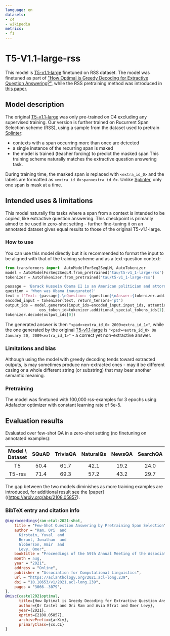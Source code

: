 ```yaml
---
language: en
datasets:
- c4
- wikipedia
metrics:
- f1
---
```


# T5-V1.1-large-rss
This model is [T5-v1.1-large](https://huggingface.co/google/t5-v1_1-large) finetuned on RSS dataset. The model was finetuned as part of 
["How Optimal is Greedy Decoding for Extractive Question Answering?"](https://arxiv.org/abs/2108.05857), while the RSS pretraining method was introduced in [this paper](https://arxiv.org/pdf/2101.00438.pdf).

## Model description
The original [T5-v1.1-large](https://huggingface.co/google/t5-v1_1-large) was only pre-trained on C4 excluding any supervised training. Our version is further trained on Rucurrent Span Selection scheme (RSS), using a sample from the dataset used to pretrain [Splinter](tau/splinter-large):
* contexts with a span occurring more than once are detected
* a single instance of the recurring span is maked
* the model is trained (teacher forcing) to predict the masked span
This training scheme naturally matches the extractive question answering task.

During training time, the masked span is replaced with `<extra_id_0>` and the labels are formatted as `<extra_id_0>span<extra_id_0>`. Unlike [Splinter](tau/splinter-large), only one span is mask at a time.

## Intended uses & limitations
This model naturally fits tasks where a span from a context is intended to be copied, like extractive question answering.
This checkpoint is primarily aimed to be used in zero-shot setting - further fine-tuning it on an annotated dataset gives equal results to those of the original T5-v1.1-large.

### How to use
You can use this model directly but it is recommended to format the input to be aligned with that of the training scheme and as a text-question context:
```python
from transformers import  AutoModelForSeq2SeqLM, AutoTokenizer
model = AutoModelForSeq2SeqLM.from_pretrained('tau/t5-v1_1-large-rss')
tokenizer = AutoTokenizer.from_pretrained('tau/t5-v1_1-large-rss')

passage = 'Barack Hussein Obama II is an American politician and attorney who served as the 44th president of the United States from 2009 to 2017. '
question = 'When was Obama inaugurated?'
text = f'Text: {passage}.\nQuestion: {question}\nAnswer:{tokenizer.additional_special_tokens[0]}.'
encoded_input = tokenizer(text, return_tensors='pt')
output_ids = model.generate(input_ids=encoded_input.input_ids, attention_mask=encoded_input.attention_mask,
               eos_token_id=tokenizer.additional_special_tokens_ids[1], num_beams=1, max_length=512, min_length=3)
tokenizer.decode(output_ids[0])
```
The generated answer is then `"<pad><extra_id_0> 2009<extra_id_1>"`, while the one generated by the original [T5-v1.1-large](https://huggingface.co/google/t5-v1_1-large) is `"<pad><extra_id_0> On January 20, 2009<extra_id_1>"` - a correct yet non-extractive answer.

### Limitations and bias
Although using the model with greedy decoding tends toward extracted outputs, is may sometimes produce non-extracted ones - may it be different casing or a whole different string (or substring) that may bear another semantic meaning.

### Pretraining
The model was finetuned with 100,000 rss-examples for 3 epochs using Adafactor optimizer with constant learning rate of 5e-5.

## Evaluation results
Evaluated over few-shot QA in a zero-shot setting (no finetuning on annotated examples):

|Model \ Dataset| SQuAD |TriviaQA | NaturalQs | NewsQA | SearchQA | HotpotQA | BioASQ | TextbookQA| 
|:-------------:|:-----:|:-------:|:---------:|:------:|:--------:|:--------:|:------:|:---------:| 
|T5             | 50.4  | 61.7    | 42.1      | 19.2   | 24.0     | 43.3     | 55.5   | 17.8      | 
|T5-rss         | 71.4  | 69.3    | 57.2      | 43.2   | 29.7     | 59.0     | 65.5   | 39.0      | 

The gap between the two models diminishes as more training examples are introduced, for additional result see the [paper]((https://arxiv.org/abs/2108.05857).

### BibTeX entry and citation info
```bibtex
@inproceedings{ram-etal-2021-shot,
    title = "Few-Shot Question Answering by Pretraining Span Selection",
    author = "Ram, Ori  and
      Kirstain, Yuval  and
      Berant, Jonathan  and
      Globerson, Amir  and
      Levy, Omer",
    booktitle = "Proceedings of the 59th Annual Meeting of the Association for Computational Linguistics and the 11th International Joint Conference on Natural Language Processing (Volume 1: Long Papers)",
    month = aug,
    year = "2021",
    address = "Online",
    publisher = "Association for Computational Linguistics",
    url = "https://aclanthology.org/2021.acl-long.239",
    doi = "10.18653/v1/2021.acl-long.239",
    pages = "3066--3079",
},
@misc{castel2021optimal,
      title={How Optimal is Greedy Decoding for Extractive Question Answering?}, 
      author={Or Castel and Ori Ram and Avia Efrat and Omer Levy},
      year={2021},
      eprint={2108.05857},
      archivePrefix={arXiv},
      primaryClass={cs.CL}
}

```
